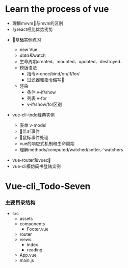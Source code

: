 # Learn the process of vue
- 理解mvvm与mvm的区别
- 与react相比优势劣势

+ 基础实例练习
    - new Vue
    - $data和$watch
    - 生命周期created、mounted、updated、destroyed.. 
    + 模版语法
        - 指令v-once/bind/on/if/for/
        - 过滤器和指令缩写
    + 渲染
        - 条件 v-if/show 
        - 列表 v-for
        - v-if/show/for区别

+ vue-cli-todo经典实例
    - 表单 v-model    
    - 监听事件
    - 鼠标事件处理
    - vue的响应式机制和生命周期    
    - 理解methods/computed/watched/setter／watchers

- vue-router和vuex
- vue-cli模仿简书登陆实例



# Vue-cli_Todo-Seven

 ### 主要目录结构
+ src
    - assets
    - components
        - Footer.vue
    - router
    + views
        - index
        - reading
    - App.vue
    - main.js


